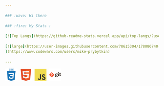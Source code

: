 ```yaml
---

### :wave: Hi there

### :fire: My Stats :

[![Top Langs](https://github-readme-stats.vercel.app/api/top-langs/?username=mike-prybytkin&layout=compact&theme=vision-friendly-dark)](https://github.com/anuraghazra/github-readme-stats)

[![large](https://user-images.githubusercontent.com/78615304/178086740-778ad3ec-9acf-4d9b-acf8-07c747f6a6be.svg)
](https://www.codewars.com/users/mike-prybytkin)

---
```


<div>
  <img src="https://github.com/devicons/devicon/blob/master/icons/css3/css3-plain-wordmark.svg"  title="CSS3" alt="CSS" width="40" height="40"/>&nbsp;
  <img src="https://github.com/devicons/devicon/blob/master/icons/html5/html5-original.svg" title="HTML5" alt="HTML" width="40" height="40"/>&nbsp;
  <img src="https://github.com/devicons/devicon/blob/master/icons/javascript/javascript-original.svg" title="JavaScript" alt="JavaScript" width="40" height="40"/>&nbsp;
  <img src="https://github.com/devicons/devicon/blob/master/icons/git/git-original-wordmark.svg" title="Git" **alt="Git" width="40" height="40"/>
</div>
<!--
[![GitHub Streak](http://github-readme-streak-stats.herokuapp.com?user=mike-prybytkin&theme=dark&background=000000)](https://git.io/streak-stats)
**mike-prybytkin/mike-prybytkin** is a ✨ _special_ ✨ repository because its `README.md` (this file) appears on your GitHub profile.

Here are some ideas to get you started:

- 🔭 I’m currently working on ...
- 🌱 I’m currently learning ...
- 👯 I’m looking to collaborate on ...
- 🤔 I’m looking for help with ...
- 💬 Ask me about ...
- 📫 How to reach me: ...
- 😄 Pronouns: ...
- ⚡ Fun fact: ...
-->
## Contacts  
**Location**: Minsk, Belarus  
**Phone**: +375 29 159-09-45  
**Email**: prybytkin.you@gmail.com  
**Diskord**: Mihey#3420  
**LinkedIn**: [Click here!](https://www.linkedin.com/in/prybytkin-mike-3a597b120/)

## Pet Projects
Project Repository|Project Deploy|Project Description
|:---:|:---:|---
[Shelter Cozy House](https://github.com/mike-prybytkin/Shelter-website)|[Shelter](https://mike-prybytkin.github.io/Shelter-website/shelter/pages/main.html)|An adaptive pet's shelter landing page for different kinds of devices and browsers. JavaScript is responsible for different effects like *slider, pop-up modal window, pagination and adaptive menu*. The RollingScopesSchool courses JavaScript/Front-end. Stage 1.
[Virtual Keyboard](https://github.com/mike-prybytkin/RSS-Virtual-Keyboard)|[Keyboard](https://mike-prybytkin.github.io/RSS-Virtual-Keyboard/)|A virtual keyboard written on **pure JavaScript** without libraries or frameworks. Clicks on the buttons with a mouse on the virtual keyboard and pressing keys on a physical keyboard should input symbols to the text area located on the page above the virtual keyboard. The virtual keyboard is able to switch between two language layouts. The RollingScopesSchool courses JavaScript/Front-end. Stage 1.
[Сlean Code](https://github.com/mike-prybytkin/clean-code-s1e1)|[TO DO application](https://mike-prybytkin.github.io/clean-code-s1e1/)|The main goal is to refactor the code to rules and principles of **"Clean Code"**. At the same time, the functionality of the application should remain still working after your changes. ***BEM*** methodology is required for pages elements. The RollingScopesSchool courses JavaScript/Front-end. Stage 1.
[IT-Academy final project](https://github.com/mike-prybytkin/IT-Academy-final-project)|[Five page website](https://mike-prybytkin.github.io/IT-Academy-final-project/home.html)|The final project of the WEBSITE DEVELOPMENT WITH HTML & CSS course in IT-Academy.
[RSS CV](https://github.com/mike-prybytkin/rsschool-cv)|[CV project](https://mike-prybytkin.github.io/rsschool-cv/)|My first CV project during the RollingScopesSchool courses JavaScript/Front-end. Stage 0.
[CSS Mem Slider](https://github.com/mike-prybytkin/cssMemSlider)|[Mem Slider](https://mike-prybytkin.github.io/cssMemSlider/cssMemSlider/index.html)|An adaptive slider for memes from our current school group written in relative units on **pure CSS**. JavaScript is forbidden to use. The RollingScopesSchool courses JavaScript/Front-end. Stage 1.
[Tic-Tac-Toe](https://github.com/mike-prybytkin/tic-tac-toe/tree/tic-tac-toe)|[Play game](https://mike-prybytkin.github.io/tic-tac-toe/tic-tac-toe/)|The game "Tic-Tac-Toe" is played on a square field 3 by 3 cells. When clicking on the cells of the playing field, the first move always puts a cross, the next zero, and so on in turn. The goal of the game is to line up a row of three identical figures vertically, horizontally or diagonally. The RollingScopesSchool courses JavaScript/Front-end. Stage 0.
[Random-jokes](https://github.com/mike-prybytkin/random-jokes/tree/random-jokes)|[Try once](https://mike-prybytkin.github.io/random-jokes/random-jokes/)|The RollingScopesSchool courses JavaScript/Front-end. Stage 0.
[Nature-sounds](https://github.com/mike-prybytkin/nature-sounds/tree/nature-sounds)|[Listen to the birds](https://mike-prybytkin.github.io/nature-sounds/nature-sounds/)|The RollingScopesSchool courses JavaScript/Front-end. Stage 0.
[Photographer's portfolio](https://github.com/mike-prybytkin/portfolio-task/tree/portfolio-part3)|[Portfolio](https://mike-prybytkin.github.io/portfolio-task/portfolio/)|Photographer's portfolio landing page. JavaScript realizes useful interactive features for the customer. It was required to implement multilingualism, light and dark themes, and naturally adaptive layout with burger-menu. The RollingScopesSchool courses JavaScript/Front-end. Stage 0
